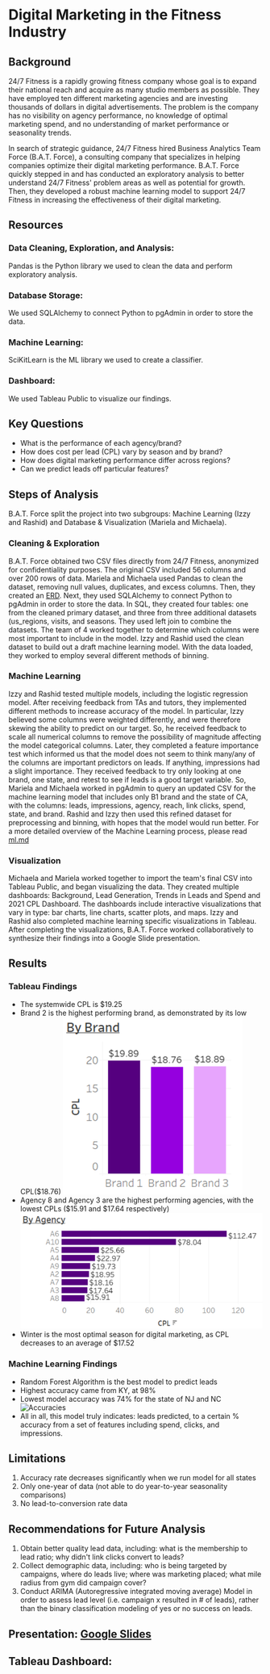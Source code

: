 # Digital Marketing in the Fitness Industry

## Background

24/7 Fitness is a rapidly growing fitness company whose goal is to expand their national reach and acquire as many studio members as possible. They have employed ten different marketing agencies and are investing thousands of dollars in digital advertisements. The problem is the company has no visibility on agency performance, no knowledge of optimal marketing spend, and no understanding of market performance or seasonality trends. 

In search of strategic guidance, 24/7 Fitness hired Business Analytics Team Force (B.A.T. Force),  a consulting company that specializes in helping companies optimize their digital marketing performance.  B.A.T. Force quickly stepped in and has conducted an exploratory analysis to better understand 24/7 Fitness' problem areas as well as potential for growth. Then, they developed a robust machine learning model to support 24/7 Fitness in increasing the effectiveness of their digital marketing. 

## Resources

### Data Cleaning, Exploration, and Analysis:
Pandas is the Python library we used to clean the data and perform exploratory analysis.

### Database Storage:
We used SQLAlchemy to connect Python to pgAdmin in order to store the data.
 
### Machine Learning: 
SciKitLearn is the ML library we used to create a classifier.

### Dashboard: 
We used Tableau Public to visualize our findings.

## Key Questions
- What is the performance of each agency/brand?
- How does cost per lead (CPL) vary by season and by brand?
- How does digital marketing performance differ across regions?
- Can we predict leads off particular features?

## Steps of Analysis

B.A.T. Force split the project into two subgroups: Machine Learning (Izzy and Rashid) and Database & Visualization (Mariela and Michaela).

### Cleaning & Exploration
B.A.T. Force obtained two CSV files directly from 24/7 Fitness, anonymized for confidentiality purposes. The original CSV included 56 columns and over 200 rows of data. Mariela and Michaela used Pandas to clean the dataset, removing null values, duplicates, and excess columns. Then, they created an [ERD](https://github.com/marielakinn/Social_media/blob/main/SQL%20Queries%20and%20ERD/ERD%20Table.xlsx).   Next, they used SQLAlchemy to connect Python to pgAdmin in order to store the data. In SQL, they created four tables: one from the cleaned primary dataset, and three from three additional datasets (us_regions, visits, and seasons. They used left join to combine the datasets. The team of 4 worked together to determine which columns were most important to include in the model. Izzy and Rashid used the clean dataset to build out a draft machine learning model. With the data loaded, they worked to employ several different methods of binning. 

### Machine Learning
Izzy and Rashid tested multiple models, including the logistic regression model. After receiving feedback from TAs and tutors, they implemented different methods to increase accuracy of the model. In particular, Izzy believed some columns were weighted differently, and were therefore skewing the ability to predict on our target. So, he received feedback to scale all numerical columns to remove the possibility of magnitude affecting the model categorical columns. Later, they completed a feature importance test which informed us that the model does not seem to think many/any of the columns are important predictors on leads. If anything, impressions had a slight importance. They received feedback to try only looking at one brand, one state, and retest to see if leads is a good target variable. So, Mariela and Michaela worked in pgAdmin to query an updated CSV for the machine learning model that includes only B1 brand and the state of CA, with the columns: leads, impressions, agency, reach, link clicks, spend, state, and brand. Rashid and Izzy then used this refined dataset for preprocessing and binning, with hopes that the model would run better. For a more detailed overview of the Machine Learning process, please read [ml.md](https://github.com/marielakinn/Social_media/blob/main/ml.md)

### Visualization 
Michaela and Mariela worked together to import the team's final CSV into Tableau Public, and began visualizing the data. They created multiple dashboards: Background, Lead Generation, Trends in Leads and Spend and 2021 CPL Dashboard. The dashboards include interactive visualizations that vary in type: bar charts, line charts, scatter plots, and maps. Izzy and Rashid also completed machine learning specific visualizations in Tableau. After completing the visualizations, B.A.T. Force worked collaboratively to synthesize their findings into a Google Slide presentation. 


## Results

### Tableau Findings
- The systemwide CPL is $19.25
- Brand 2 is the highest performing brand, as demonstrated by its low CPL($18.76)
![CPL_by_Brand.PNG](https://github.com/marielakinn/Social_media/blob/main/Images/CPL_by_Brand.PNG)
- Agency 8 and Agency 3 are the highest performing agencies, with the lowest CPLs ($15.91 and $17.64 respectively)
![CPL_by_Agency.PNG](https://github.com/marielakinn/Social_media/blob/main/Images/CPL_by_Agency.PNG)
- Winter is the most optimal season for digital marketing, as CPL decreases to an average of $17.52

### Machine Learning Findings
- Random Forest Algorithm is the best model to predict leads
- Highest accuracy came from KY, at 98%
- Lowest model accuracy was 74% for the state of NJ and NC
![Accuracies](https://user-images.githubusercontent.com/102266450/189550257-180f6814-bcff-47a6-8867-d179cc943e3d.png)
- All in all, this model truly indicates: leads predicted, to a certain % accuracy from a set of features including spend, clicks, and impressions.

## Limitations
1. Accuracy rate decreases significantly when we run model for all states
2. Only one-year of data (not able to do year-to-year seasonality comparisons)
3. No lead-to-conversion rate data


## Recommendations for Future Analysis 
1. Obtain better quality lead data, including: what is the membership to lead ratio; why didn't link clicks convert to leads?
2. Collect demographic data, including: who is being targeted by campaigns, where do leads live; where was marketing placed; what mile radius from gym did campaign cover?
3. Conduct ARIMA (Autoregressive integrated moving average) Model in order to assess lead level (i.e. campaign x resulted in # of leads), rather than the binary classification modeling of yes or no success on leads.

## Presentation: [Google Slides](https://docs.google.com/presentation/d/1znRkusDe7-G68lACfZTGBikjaQkrRGYngHLJKc4Vmec/edit#slide=id.p)

## Tableau Dashboard: 



